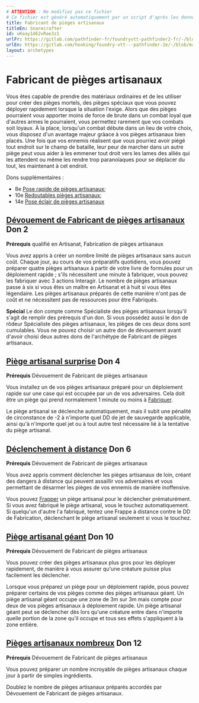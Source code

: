 ```yaml
---
# ATTENTION : Ne modifiez pas ce fichier
# Ce fichier est généré automatiquement par un script d'après les données du module Foundry VTT officiel et de sa traduction
title: Fabricant de pièges artisanaux
titleEn: Snarecrafter
id: uKoay1d62vRae3z1
urlFr: https://gitlab.com/pathfinder-fr/foundryvtt-pathfinder2-fr/-/blob/master/data/archetypes/uKoay1d62vRae3z1.htm
urlEn: https://gitlab.com/hooking/foundry-vtt---pathfinder-2e/-/blob/master/packs/data/archetypes.db/snarecrafter.json
layout: archetypes
---
```

# Fabricant de pièges artisanaux

Vous êtes capable de prendre des matériaux ordinaires et de les utiliser pour créer des pièges mortels, des pièges spéciaux que vous pouvez déployer rapidement lorsque la situation l'exige. Alors que des pièges pourraient vous apporter moins de force de brute dans un combat loyal que d'autres armes le pourraient, vous permettez rarement que vos combats soit loyaux. À la place, lorsqu'un combat débute dans un lieu de votre choix, vous disposez d'un avantage majeur gràace à vos pièges artisanaux bien placés. Une fois que vos ennemis réalisent que vous pourriez avoir piégé tout endroit sur le champ de bataille, leur peur de marcher dans un autre piège peut vous aider à les emmener tout droit vers les lames des alliés qui les attendent ou même les rendre trop paranoïaques pour se déplacer du tout, les maintenant à cet endroit.

Dons supplémentaires :

- 8e [Pose rapide de pièges artisanaux](../dons/pose-rapide-de-pièges-artisanaux.html);
- 10e [Redoutables pièges artisanaux](../dons/redoutables-pièges-artisanaux.html);
- 14e [Pose éclair de pièges artisanaux](../dons/pose-éclair-de-pièges-artisanaux.html)

## [Dévouement de Fabricant de pièges artisanaux](../dons/dévouement-de-fabricant-de-pièges-artisanaux.html) Don 2

**Prérequis** qualifié en Artisanat, Fabrication de pièges artisanaux

Vous avez appris à créer un nombre limité de pièges artisanaux sans aucun coût. Chaque jour, au cours de vos préparatifs quotidiens, vous pouvez préparer quatre pièges artisanaux à partir de votre livre de formules pour un déploiement rapide ; s'ils nécessitent une minute à <a class="entity-link" data-pack="pf2e.actionspf2e" data-id="rmwa3OyhTZ2i2AHl" draggable="true">fabriquer</a>, vous pouvez les fabriquer avec 3 actions <a class="entity-link" data-pack="pf2e.actionspf2e" data-id="pvQ5rY2zrtPI614F" draggable="true">Interagir</a>. Le nombre de pièges artisanaux passe à six si vous êtes un maître en Artisanat et à huit si vous êtes légendaire. Les pièges artisanaux préparés de cette manière n'ont pas de coût et ne nécessitent pas de ressources pour être Fabriqués.

**Spécial** Le don compte comme <a class="entity-link" data-pack="pf2e.feats-srd" data-id="0haS0qXR9xTYKoTG" draggable="true">Spécialiste des pièges artisanaux</a> lorsqu'il s'agit de remplir des prérequis d'un don. Si vous possédez aussi le don de rôdeur Spécialiste des pièges artisanaux, les pièges de ces deux dons sont cumulables. Vous ne pouvez choisir un autre don de dévouement avant d'avoir choisi deux autres dons de l'archétype de Fabricant de pièges artisanaux.

## [Piège artisanal surprise](../dons/piège-artisanal-surprise.html) Don 4

**Prérequis** Dévouement de Fabricant de pièges artisanaux

Vous installez un de vos pièges artisanaux préparé pour un déploiement rapide sur une case qui est occupée par un de vos adversaires. Cela doit être un piège qui prend normalement 1 minute ou moins à [Fabriquer](../actions/fabriquer.html).

Le piège artisanal se déclenche automatiquement, mais il subit une pénalité de circonstance de -2 à n'importe quel DD de jet de sauvegarde applicable, ainsi qu'à n'importe quel jet ou à tout autre test nécessaire lié à la tentative du piège artisanal.

## [Déclenchement à distance](../dons/déclenchement-à-distance.html) Don 6

**Prérequis** Dévouement de Fabricant de pièges artisanaux

Vous avez appris comment déclencher les pièges artisanaux de loin, créant des dangers à distance qui peuvent assaillir vos adversaires et vous permettant de désarmer les pièges de vos ennemis de manière inoffensive.

Vous pouvez [Frapper](../actions/frapper.html) un piège artisanal pour le déclencher prématurément. Si vous avez fabriqué le piège artisanal, vous le touchez automatiquement. Si quelqu'un d'autre l'a fabriqué, tentez une Frappe à distance contre le DD de Fabrication, déclenchant le piège artisanal seulement si vous le touchez.

## [Piège artisanal géant](../dons/piège-artisanal-géant.html) Don 10

**Prérequis** Dévouement de Fabricant de pièges artisanaux

Vous pouvez créer des pièges artisanaux plus gros pour les déployer rapidement, de manière à vous assurer qu'une créature puisse plus facilement les déclencher.

Lorsque vous préparez un piège pour un déploiement rapide, pous pouvez préparer certains de vos pièges comme des pièges artisanaux géant. Un piège artisanal géant occupe une zone de 3m sur 3m mais compte pour deux de vos pièges artisanaux à déploiement rapide. Un piège artisanal géant peut se déclencher dès lors qu'une créature entre dans n'importe quelle portion de la zone qu'il occupe et tous ses effets s'appliquent à la zone entière.

## [Pièges artisanaux nombreux](../dons/pièges-artisanaux-nombreux.html) Don 12

**Prérequis** Dévouement de Fabricant de pièges artisanaux

Vous pouvez préparer un nombre incroyable de pièges artisanaux chaque jour à partir de simples ingrédients.

Doublez le nombre de pièges artisanaux préparés accordés par Dévouement de Fabricant de pièges artisanaux.
